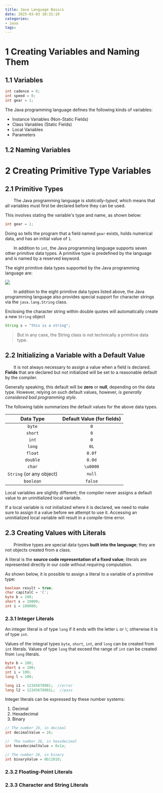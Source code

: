 ```yaml
---
title: Java Language Basics
date: 2025-03-03 10:31:19
categories:
- Java
tags: 
---
```


# 1 Creating Variables and Naming Them

## 1.1 Variables

```java
int cadence = 0;
int speed = 0;
int gear = 1;
```

The Java programming language defines the following kinds of variables:

* Instance Variables (Non-Static Fields)
* Class Variables (Static Fields)
* Local Variables
* Parameters

## 1.2 Naming Variables

# 2 Creating Primitive Type Variables

## 2.1 Primitive Types

&emsp;&emsp;The Java programming language is *statically-typed*, which means that all variables must first be declared before they can be used.

This involves stating the variable's type and name, as shown below:

```java
int gear = 1;
```

Doing so tells the program that a field named `gear` exists, holds numerical data, and has an initial value of `1`. 

&emsp;&emsp;In addition to `int`, the Java programming language supports seven other primitive data types. A primitive type is predefined by the language and is named by a reserved keyword. 

The eight primitive data types supported by the Java programming language are:

<img src="/images/java-8-primitive-datatypes.png">

&emsp;&emsp;In addition to the eight primitive data types listed above, the Java programming language also provides special support for character strings via the `java.lang.String` class.

Enclosing the character string within double quotes will automatically create a new `String` object

```java
String s = "this is a string";
```

> But in any case, the String class is not technically a primitive data type.

## 2.2 Initializing a Variable with a Default Value

&emsp;&emsp;It is not always necessary to assign a value when a field is declared. **Fields** that are declared but not initialized will be set to a reasonable default by the compiler. 

Generally speaking, this default will be **zero** or **null**, depending on the data type. However, relying on such default values, however, *is generally considered bad programming style*.

The following table summarizes the default values for the above data types.

|        Data Type         | Default Value (for fields) |
| :----------------------: | :------------------------: |
|          `byte`          |            `0`             |
|         `short`          |            `0`             |
|          `int`           |            `0`             |
|          `long`          |            `0L`            |
|         `float`          |           `0.0f`           |
|         `double`         |           `0.0d`           |
|          `char`          |          `\u0000`          |
| `String` (or any object) |           `null`           |
|        `boolean`         |          `false`           |

Local variables are slightly different; the compiler never assigns a default value to an uninitialized local variable.

If a local variable is not initialized where it is declared, we need to make sure to assign it a value before we attempt to use it. Accessing an uninitialized local variable will result in a compile-time error.

## 2.3 Creating Values with Literals

&emsp;&emsp;Primitive types are special data types **built into the language**; they are not objects created from a class. 

A literal is the **source code representation of a fixed value**; literals are represented directly in our code without requiring computation. 

As shown below, it is possible to assign a literal to a variable of a primitive type:

```java
boolean result = true;
char capitalC = 'C';
byte b = 100;
short s = 10000;
int i = 100000;
```

### 2.3.1 Integer Literals

An integer literal is of type `long` if it ends with the letter `L` or `l`; otherwise it is of type `int`.

Values of the integral types `byte`, `short`, `int`, and `long` can be created from `int` literals. Values of type `long` that exceed the range of `int` can be created from `long` literals.

```java
byte b = 100;
short s = 100;
int i = 100;
long l = 100;

long i1 = 12345678901;  //error
long l2 = 12345678901L;  //pass
```

Integer literals can be expressed by these number systems:

1. Decimal
2. Hexadecimal
3. Binary

```java
// The number 26, in decimal
int decimalValue = 26;

//  The number 26, in hexadecimal
int hexadecimalValue = 0x1a;

// The number 26, in binary
int binaryValue = 0b11010;
```

### 2.3.2 Floating-Point Literals

### 2.3.3 Character and String Literals

